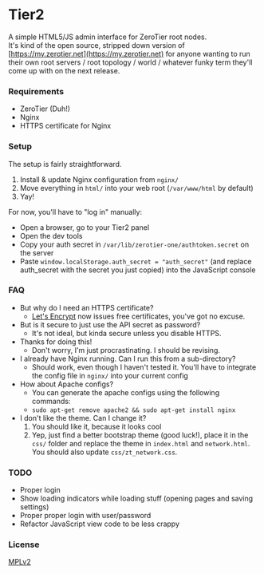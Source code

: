 # Tier2

A simple HTML5/JS admin interface for ZeroTier root nodes.  
It's kind of the open source, stripped down version of [https://my.zerotier.net](https://my.zerotier.net) for anyone wanting to run their own root servers / root topology / world / whatever funky term they'll come up with on the next release.

### Requirements

* ZeroTier (Duh!)
* Nginx
* HTTPS certificate for Nginx


### Setup

The setup is fairly straightforward.  

1. Install & update Nginx configuration from `nginx/`
2. Move everything in `html/` into your web root (`/var/www/html` by default)
3. Yay!

For now, you'll have to "log in" manually:
  
* Open a browser, go to your Tier2 panel
* Open the dev tools
* Copy your auth secret in `/var/lib/zerotier-one/authtoken.secret` on the server
* Paste `window.localStorage.auth_secret = "auth_secret"` (and replace auth_secret with the secret you just copied) into the JavaScript console

### FAQ

* But why do I need an HTTPS certificate?
    * [Let's Encrypt](https://letsencrypt.org/) now issues free certificates, you've got no excuse.
* But is it secure to just use the API secret as password?
    * It's not ideal, but kinda secure unless you disable HTTPS. 
* Thanks for doing this!
    * Don't worry, I'm just procrastinating. I should be revising.
* I already have Nginx running. Can I run this from a sub-directory?
   * Should work, even though I haven't tested it. You'll have to integrate the config file in `nginx/` into your current config
* How about Apache configs?
   * You can generate the apache configs using the following commands:
   * `sudo apt-get remove apache2 && sudo apt-get install nginx`
* I don't like the theme. Can I change it?
    1. You should like it, because it looks cool
    2. Yep, just find a better bootstrap theme (good luck!), place it in the `css/` folder and replace the theme in `index.html` and `network.html`. You should also update `css/zt_network.css`.

### TODO

* Proper login
* Show loading indicators while loading stuff (opening pages and saving settings)
* Proper proper login with user/password
* Refactor JavaScript view code to be less crappy

### License

[MPLv2](https://www.mozilla.org/en-US/MPL/2.0/)
